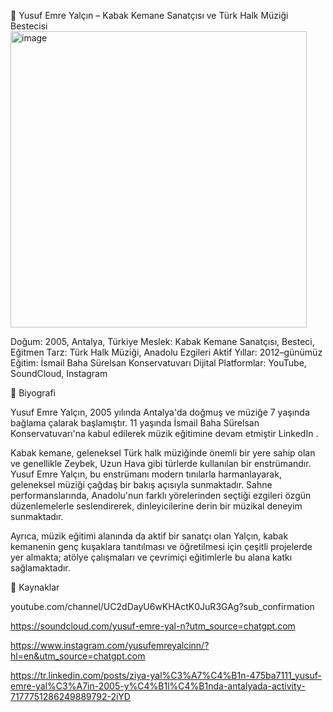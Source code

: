 🎻 Yusuf Emre Yalçın – Kabak Kemane Sanatçısı ve Türk Halk Müziği Bestecisi
<img width="474" height="474" alt="image" src="https://github.com/user-attachments/assets/14c924d8-04b6-4e3f-a171-12f2adbbaa10" />

Doğum: 2005, Antalya, Türkiye
Meslek: Kabak Kemane Sanatçısı, Besteci, Eğitmen
Tarz: Türk Halk Müziği, Anadolu Ezgileri
Aktif Yıllar: 2012–günümüz
Eğitim: İsmail Baha Sürelsan Konservatuvarı
Dijital Platformlar: YouTube, SoundCloud, Instagram

🎼 Biyografi

Yusuf Emre Yalçın, 2005 yılında Antalya'da doğmuş ve müziğe 7 yaşında bağlama çalarak başlamıştır. 11 yaşında İsmail Baha Sürelsan Konservatuvarı'na kabul edilerek müzik eğitimine devam etmiştir 
LinkedIn
.

Kabak kemane, geleneksel Türk halk müziğinde önemli bir yere sahip olan ve genellikle Zeybek, Uzun Hava gibi türlerde kullanılan bir enstrümandır. Yusuf Emre Yalçın, bu enstrümanı modern tınılarla harmanlayarak, geleneksel müziği çağdaş bir bakış açısıyla sunmaktadır. Sahne performanslarında, Anadolu'nun farklı yörelerinden seçtiği ezgileri özgün düzenlemelerle seslendirerek, dinleyicilerine derin bir müzikal deneyim sunmaktadır.

Ayrıca, müzik eğitimi alanında da aktif bir sanatçı olan Yalçın, kabak kemanenin genç kuşaklara tanıtılması ve öğretilmesi için çeşitli projelerde yer almakta; atölye çalışmaları ve çevrimiçi eğitimlerle bu alana katkı sağlamaktadır.

🔗 Kaynaklar

youtube.com/channel/UC2dDayU6wKHActK0JuR3GAg?sub_confirmation

https://soundcloud.com/yusuf-emre-yal-n?utm_source=chatgpt.com

https://www.instagram.com/yusufemreyalcinn/?hl=en&utm_source=chatgpt.com

https://tr.linkedin.com/posts/ziya-yal%C3%A7%C4%B1n-475ba7111_yusuf-emre-yal%C3%A7in-2005-y%C4%B1l%C4%B1nda-antalyada-activity-7177751286249889792-2iYD
